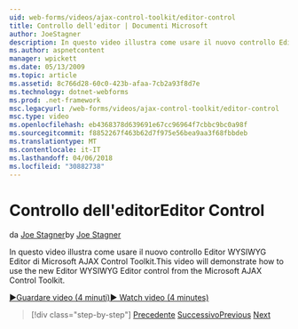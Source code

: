 ```yaml
---
uid: web-forms/videos/ajax-control-toolkit/editor-control
title: Controllo dell'editor | Documenti Microsoft
author: JoeStagner
description: In questo video illustra come usare il nuovo controllo Editor WYSIWYG Editor di Microsoft AJAX Control Toolkit.
ms.author: aspnetcontent
manager: wpickett
ms.date: 05/13/2009
ms.topic: article
ms.assetid: 8c766d28-60c0-423b-afaa-7cb2a93f8d7e
ms.technology: dotnet-webforms
ms.prod: .net-framework
msc.legacyurl: /web-forms/videos/ajax-control-toolkit/editor-control
msc.type: video
ms.openlocfilehash: eb4368378d639691e67cc96964f7cbbc9bc0a98f
ms.sourcegitcommit: f8852267f463b62d7f975e56bea9aa3f68fbbdeb
ms.translationtype: MT
ms.contentlocale: it-IT
ms.lasthandoff: 04/06/2018
ms.locfileid: "30882738"
---
```

<a name="editor-control"></a><span data-ttu-id="ecda0-103">Controllo dell'editor</span><span class="sxs-lookup"><span data-stu-id="ecda0-103">Editor Control</span></span>
====================
<span data-ttu-id="ecda0-104">da [Joe Stagner](https://github.com/JoeStagner)</span><span class="sxs-lookup"><span data-stu-id="ecda0-104">by [Joe Stagner](https://github.com/JoeStagner)</span></span>

<span data-ttu-id="ecda0-105">In questo video illustra come usare il nuovo controllo Editor WYSIWYG Editor di Microsoft AJAX Control Toolkit.</span><span class="sxs-lookup"><span data-stu-id="ecda0-105">This video will demonstrate how to use the new Editor WYSIWYG Editor control from the Microsoft AJAX Control Toolkit.</span></span>

[<span data-ttu-id="ecda0-106">&#9654;Guardare video (4 minuti)</span><span class="sxs-lookup"><span data-stu-id="ecda0-106">&#9654; Watch video (4 minutes)</span></span>](https://channel9.msdn.com/Blogs/ASP-NET-Site-Videos/editor-control)

> [!div class="step-by-step"]
> <span data-ttu-id="ecda0-107">[Precedente](combo-box.md)
> [Successivo](editor-control-custom.md)</span><span class="sxs-lookup"><span data-stu-id="ecda0-107">[Previous](combo-box.md)
[Next](editor-control-custom.md)</span></span>
